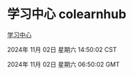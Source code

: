 # 学习中心 colearnhub
[学习中心](http://219.139.197.74:56308/colearnhub/)

2024年 11月 02日 星期六 14:50:02 CST

2024年 11月 02日 星期六 06:50:02 GMT
